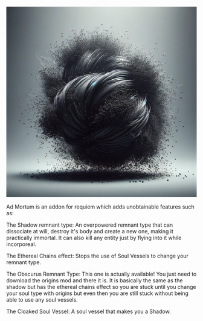 ![Mod Icon](./src/main/resources/assets/admortum/icon.png)

Ad Mortum is an addon for requiem which adds unobtainable features such as:

The Shadow remnant type: An overpowered remnant type that can dissociate at will, destroy it's body and create a new one, making it practically immortal. It can also kill any entity just by flying into it while incorporeal.

The Ethereal Chains effect: Stops the use of Soul Vessels to change your remnant type.

The Obscurus Remnant Type: This one is actually available! You just need to download the origins mod and there it is. It is basically the same as the shadow but has the ethereal chains effect so you are stuck until you change your soul type with origins but even then you are still stuck without being able to use any soul vessels.

The Cloaked Soul Vessel: A soul vessel that makes you a Shadow.
